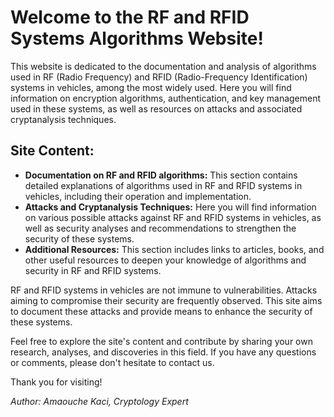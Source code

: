 # Welcome to the RF and RFID Systems Algorithms Website!

This website is dedicated to the documentation and analysis of algorithms used in RF (Radio Frequency) and RFID (Radio-Frequency Identification) systems in vehicles, among the most widely used. Here you will find information on encryption algorithms, authentication, and key management used in these systems, as well as resources on attacks and associated cryptanalysis techniques.

## Site Content:
- **Documentation on RF and RFID algorithms:** This section contains detailed explanations of algorithms used in RF and RFID systems in vehicles, including their operation and implementation.
- **Attacks and Cryptanalysis Techniques:** Here you will find information on various possible attacks against RF and RFID systems in vehicles, as well as security analyses and recommendations to strengthen the security of these systems.
- **Additional Resources:** This section includes links to articles, books, and other useful resources to deepen your knowledge of algorithms and security in RF and RFID systems.

RF and RFID systems in vehicles are not immune to vulnerabilities. Attacks aiming to compromise their security are frequently observed. This site aims to document these attacks and provide means to enhance the security of these systems.

Feel free to explore the site's content and contribute by sharing your own research, analyses, and discoveries in this field. If you have any questions or comments, please don't hesitate to contact us.

Thank you for visiting!

*Author: Amaouche Kaci, Cryptology Expert*
